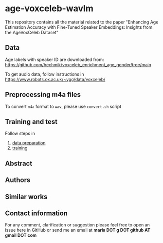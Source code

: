 # age-voxceleb-wavlm
This repository contains all the material related to the paper "Enhancing Age Estimation Accuracy with
Fine-Tuned Speaker Embeddings: Insights from
the AgeVoxCeleb Dataset" 

## Data

Age labels with speaker ID are downloaded from: https://github.com/hechmik/voxceleb_enrichment_age_gender/tree/main

To get audio data, follow instructions in https://www.robots.ox.ac.uk/~vgg/data/voxceleb/


## Preprocessing m4a files
To convert `m4a` format to `wav`, please use `convert.sh` script

## Training and test 
Follow steps in 

1) [data preparation](notebooks/data_preparation.ipynb)    
2) [training](notebooks/training.ipynb)


## Abstract

## Authors
## Similar works
## Contact information
For any comment, clarification or suggestion please feel free to open an issue here in GitHub or send me an email at **maria DOT g DOT github AT gmail DOT com**